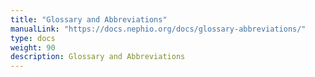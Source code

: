 ```yaml
---
title: "Glossary and Abbreviations"
manualLink: "https://docs.nephio.org/docs/glossary-abbreviations/"
type: docs
weight: 90
description: Glossary and Abbreviations
---
```

